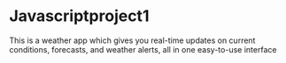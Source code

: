 # Javascriptproject1
This is a weather app which gives you real-time updates on current conditions, forecasts, and weather alerts, all in one easy-to-use interface

